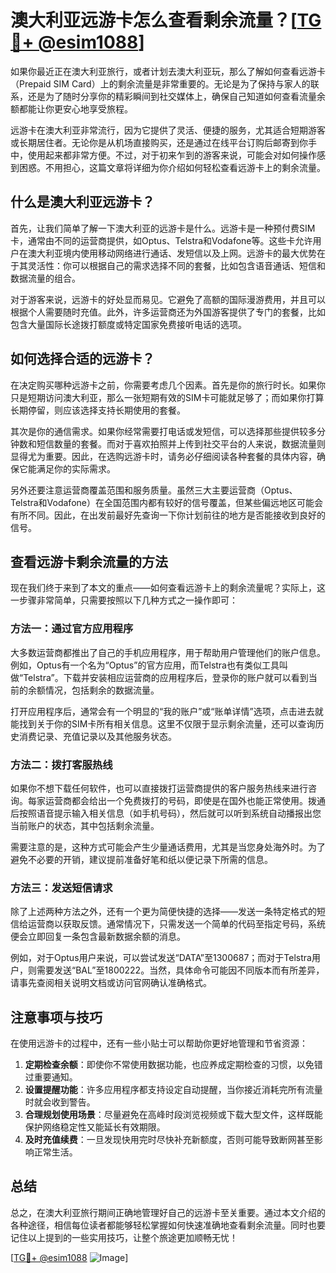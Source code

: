 # 澳大利亚远游卡怎么查看剩余流量？[[TG💪+ @esim1088](https://t.me/s/esim1088)]

如果你最近正在澳大利亚旅行，或者计划去澳大利亚玩，那么了解如何查看远游卡（Prepaid SIM Card）上的剩余流量是非常重要的。无论是为了保持与家人的联系，还是为了随时分享你的精彩瞬间到社交媒体上，确保自己知道如何查看流量余额都能让你更安心地享受旅程。

远游卡在澳大利亚非常流行，因为它提供了灵活、便捷的服务，尤其适合短期游客或长期居住者。无论你是从机场直接购买，还是通过在线平台订购后邮寄到你手中，使用起来都非常方便。不过，对于初来乍到的游客来说，可能会对如何操作感到困惑。不用担心，这篇文章将详细为你介绍如何轻松查看远游卡上的剩余流量。

## 什么是澳大利亚远游卡？

首先，让我们简单了解一下澳大利亚的远游卡是什么。远游卡是一种预付费SIM卡，通常由不同的运营商提供，如Optus、Telstra和Vodafone等。这些卡允许用户在澳大利亚境内使用移动网络进行通话、发短信以及上网。远游卡的最大优势在于其灵活性：你可以根据自己的需求选择不同的套餐，比如包含语音通话、短信和数据流量的组合。

对于游客来说，远游卡的好处显而易见。它避免了高额的国际漫游费用，并且可以根据个人需要随时充值。此外，许多运营商还为外国游客提供了专门的套餐，比如包含大量国际长途拨打额度或特定国家免费接听电话的选项。

## 如何选择合适的远游卡？

在决定购买哪种远游卡之前，你需要考虑几个因素。首先是你的旅行时长。如果你只是短期访问澳大利亚，那么一张短期有效的SIM卡可能就足够了；而如果你打算长期停留，则应该选择支持长期使用的套餐。

其次是你的通信需求。如果你经常需要打电话或发短信，可以选择那些提供较多分钟数和短信数量的套餐。而对于喜欢拍照并上传到社交平台的人来说，数据流量则显得尤为重要。因此，在选购远游卡时，请务必仔细阅读各种套餐的具体内容，确保它能满足你的实际需求。

另外还要注意运营商覆盖范围和服务质量。虽然三大主要运营商（Optus、Telstra和Vodafone）在全国范围内都有较好的信号覆盖，但某些偏远地区可能会有所不同。因此，在出发前最好先查询一下你计划前往的地方是否能接收到良好的信号。

## 查看远游卡剩余流量的方法

现在我们终于来到了本文的重点——如何查看远游卡上的剩余流量呢？实际上，这一步骤非常简单，只需要按照以下几种方式之一操作即可：

### 方法一：通过官方应用程序

大多数运营商都推出了自己的手机应用程序，用于帮助用户管理他们的账户信息。例如，Optus有一个名为“Optus”的官方应用，而Telstra也有类似工具叫做“Telstra”。下载并安装相应运营商的应用程序后，登录你的账户就可以看到当前的余额情况，包括剩余的数据流量。

打开应用程序后，通常会有一个明显的“我的账户”或“账单详情”选项，点击进去就能找到关于你的SIM卡所有相关信息。这里不仅限于显示剩余流量，还可以查询历史消费记录、充值记录以及其他服务状态。

### 方法二：拨打客服热线

如果你不想下载任何软件，也可以直接拨打运营商提供的客户服务热线来进行咨询。每家运营商都会给出一个免费拨打的号码，即使是在国外也能正常使用。拨通后按照语音提示输入相关信息（如手机号码），然后就可以听到系统自动播报出您当前账户的状态，其中包括剩余流量。

需要注意的是，这种方式可能会产生少量通话费用，尤其是当您身处海外时。为了避免不必要的开销，建议提前准备好笔和纸以便记录下所需的信息。

### 方法三：发送短信请求

除了上述两种方法之外，还有一个更为简便快捷的选择——发送一条特定格式的短信给运营商以获取反馈。通常情况下，只需发送一个简单的代码至指定号码，系统便会立即回复一条包含最新数据余额的消息。

例如，对于Optus用户来说，可以尝试发送“DATA”至1300687；而对于Telstra用户，则需要发送“BAL”至1800222。当然，具体命令可能因不同版本而有所差异，请事先查阅相关说明文档或访问官网确认准确格式。

## 注意事项与技巧

在使用远游卡的过程中，还有一些小贴士可以帮助你更好地管理和节省资源：

1. **定期检查余额**：即使你不常使用数据功能，也应养成定期检查的习惯，以免错过重要通知。
2. **设置提醒功能**：许多应用程序都支持设定自动提醒，当你接近消耗完所有流量时就会收到警告。
3. **合理规划使用场景**：尽量避免在高峰时段浏览视频或下载大型文件，这样既能保护网络稳定性又能延长有效期限。
4. **及时充值续费**：一旦发现快用完时尽快补充新额度，否则可能导致断网甚至影响正常生活。

## 总结

总之，在澳大利亚旅行期间正确地管理好自己的远游卡至关重要。通过本文介绍的各种途径，相信每位读者都能够轻松掌握如何快速准确地查看剩余流量。同时也要记住以上提到的一些实用技巧，让整个旅途更加顺畅无忧！

[[TG💪+ @esim1088](https://t.me/s/esim1088) ![Image](https://i.postimg.cc/4NQfJmqS/Snipaste-2025-05-13-00-14-12.png)]